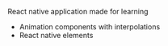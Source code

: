 React native application made for learning

- Animation components with interpolations
- React native elements
